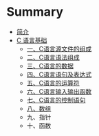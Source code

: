 # Summary

* [简介](README.md)
* [C 语言基础](yi-3001-c-yu-yan-ji-chu.md)
  * [一、C语言源文件的组成](yi-3001-c-yu-yan-ji-chu/yi-3001-c-yu-yan-yuan-wen-jian-de-zu-cheng.md)
  * [二、C语言语法组成](yi-3001-c-yu-yan-ji-chu/er-3001-c-yu-yan-yu-fa-zu-cheng.md)
  * [三、C语言的数据](yi-3001-c-yu-yan-ji-chu/san-3001-c-yu-yan-de-shu-ju.md)
  * [四、C语言语句及表达式](yi-3001-c-yu-yan-ji-chu/si-3001-c-yu-yan-yu-ju-ji-biao-da-shi.md)
  * [五、C语言的运算符](yi-3001-c-yu-yan-ji-chu/wu-3001-c-yu-yan-de-yun-suan-fu.md)
  * [六、C语言输入输出函数](yi-3001-c-yu-yan-ji-chu/liu-3001-c-yu-yan-shu-ru-shu-chu-han-shu.md)
  * [七、C语言的控制语句](yi-3001-c-yu-yan-ji-chu/qi-3001-c-yu-yan-de-kong-zhi-yu-ju.md)
  * [八、数组](yi-3001-c-yu-yan-ji-chu/ba-3001-shu-zu.md)
  * 九、指针
  * 十、函数

